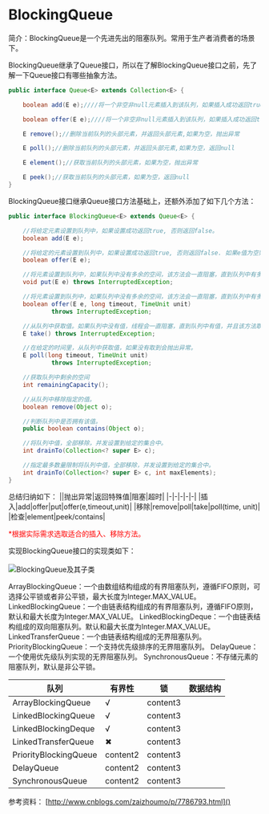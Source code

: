 # BlockingQueue


简介：BlockingQueue是一个先进先出的阻塞队列。常用于生产者消费者的场景下。

BlockingQueue继承了Queue接口，所以在了解BlockingQueue接口之前，先了解一下Queue接口有哪些抽象方法。

```java
public interface Queue<E> extends Collection<E> {

    boolean add(E e);////将一个非空非null元素插入到该队列，如果插入成功返回true,不成功抛出异常

    boolean offer(E e);////将一个非空非null元素插入到该队列，如果插入成功返回true,不成功返回false

    E remove();//删除当前队列的头部元素，并返回头部元素,如果为空，抛出异常

    E poll();//删除当前队列的头部元素，并返回头部元素,如果为空，返回null

    E element();//获取当前队列的头部元素，如果为空，抛出异常

    E peek();//获取当前队列的头部元素，如果为空，返回null
}
```


BlockingQueue接口继承Queue接口方法基础上，还额外添加了如下几个方法：
```java
public interface BlockingQueue<E> extends Queue<E> {

    //将给定元素设置到队列中，如果设置成功返回true, 否则返回false。
    boolean add(E e);

    //将给定的元素设置到队列中，如果设置成功返回true, 否则返回false. 如果e值为空则抛出空指针异常。
    boolean offer(E e);

    //将元素设置到队列中，如果队列中没有多余的空间，该方法会一直阻塞，直到队列中有多余的空间。
    void put(E e) throws InterruptedException;

    //将元素设置到队列中，如果队列中没有多余的空间，该方法会一直阻塞，直到队列中有多余的空间。
    boolean offer(E e, long timeout, TimeUnit unit)
            throws InterruptedException;

    //从队列中获取值。如果队列中没有值，线程会一直阻塞，直到队列中有值，并且该方法取得了该值。
    E take() throws InterruptedException;

    //在给定的时间里，从队列中获取值，如果没有取到会抛出异常。
    E poll(long timeout, TimeUnit unit)
            throws InterruptedException;

    //获取队列中剩余的空间
    int remainingCapacity();

    //从队列中移除指定的值。
    boolean remove(Object o);

    //判断队列中是否拥有该值。
    public boolean contains(Object o);

    //将队列中值，全部移除，并发设置到给定的集合中。
    int drainTo(Collection<? super E> c);

    //指定最多数量限制将队列中值，全部移除，并发设置到给定的集合中。
    int drainTo(Collection<? super E> c, int maxElements);
}

```

总结归纳如下：
||抛出异常|返回特殊值|阻塞|超时|
|-|-|-|-|-|
|插入|add|offer|put|offer(e,timeout,unit)|
|移除|remove|poll|take|poll(time, unit)|
|检查|element|peek/contains|


<font color="red">*根据实际需求选取适合的插入、移除方法。</font>


实现BlockingQueue接口的实现类如下：</br></br>
![BlockingQueue及其子类](https://raw.githubusercontent.com/MuggleLee/PicGo/master/BlockingQueue%E5%8F%8A%E5%85%B6%E5%AD%90%E7%B1%BB.png)



ArrayBlockingQueue：一个由数组结构组成的有界阻塞队列，遵循FIFO原则，可选择公平锁或者非公平锁，最大长度为Integer.MAX_VALUE。
LinkedBlockingQueue：一个由链表结构组成的有界阻塞队列，遵循FIFO原则，默认和最大长度为Integer.MAX_VALUE。
LinkedBlockingDeque：一个由链表结构组成的双向阻塞队列。默认和最大长度为Integer.MAX_VALUE。
LinkedTransferQueue：一个由链表结构组成的无界阻塞队列。
PriorityBlockingQueue：一个支持优先级排序的无界阻塞队列。
DelayQueue：一个使用优先级队列实现的无界阻塞队列。
SynchronousQueue：不存储元素的阻塞队列，默认是非公平锁。


|队列|有界性|锁|数据结构|
|-|-|-|-|
|ArrayBlockingQueue|√|content3|
|LinkedBlockingQueue|√|content3|
|LinkedBlockingDeque|√|content3|
|LinkedTransferQueue|✖|content3|
|PriorityBlockingQueue|content2|content3|
|DelayQueue|content2|content3|
|SynchronousQueue|content2|content3|


参考资料：
[http://www.cnblogs.com/zaizhoumo/p/7786793.html]()
